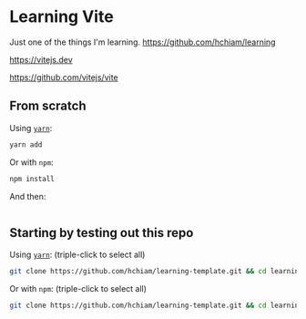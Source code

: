 # Learning Vite

Just one of the things I'm learning. <https://github.com/hchiam/learning>

https://vitejs.dev

https://github.com/vitejs/vite

## From scratch

Using [`yarn`](https://github.com/hchiam/learning-yarn):

```bash
yarn add 
```

Or with `npm`:

```bash
npm install 
```

And then:

```bash

```

## Starting by testing out this repo <!-- Replace "template"s and "# and then ..."s in this section -->

Using [`yarn`](https://github.com/hchiam/learning-yarn): (triple-click to select all)

```bash
git clone https://github.com/hchiam/learning-template.git && cd learning-template && yarn; # and then ...
```

Or with `npm`: (triple-click to select all)

```bash
git clone https://github.com/hchiam/learning-template.git && cd learning-template && npm install; # and then ...
```

